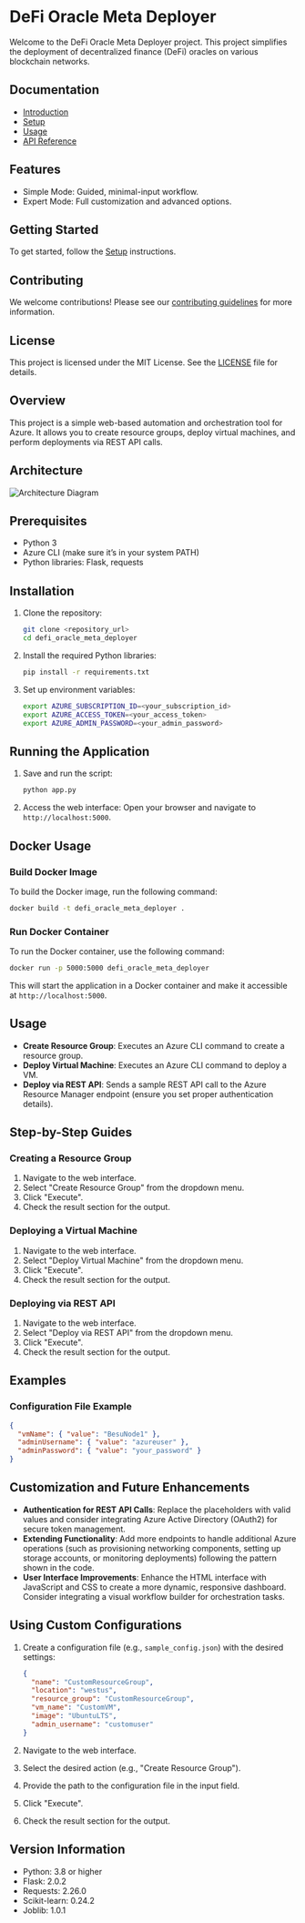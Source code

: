# DeFi Oracle Meta Deployer

Welcome to the DeFi Oracle Meta Deployer project. This project simplifies the deployment of decentralized finance (DeFi) oracles on various blockchain networks.

## Documentation

- [Introduction](docs/introduction.md)
- [Setup](docs/setup.md)
- [Usage](docs/usage.md)
- [API Reference](docs/api_reference.md)

## Features

- Simple Mode: Guided, minimal-input workflow.
- Expert Mode: Full customization and advanced options.

## Getting Started

To get started, follow the [Setup](docs/setup.md) instructions.

## Contributing

We welcome contributions! Please see our [contributing guidelines](CONTRIBUTING.md) for more information.

## License

This project is licensed under the MIT License. See the [LICENSE](LICENSE) file for details.

## Overview

This project is a simple web-based automation and orchestration tool for Azure. It allows you to create resource groups, deploy virtual machines, and perform deployments via REST API calls.

## Architecture

![Architecture Diagram](path/to/architecture-diagram.png)

## Prerequisites

- Python 3
- Azure CLI (make sure it’s in your system PATH)
- Python libraries: Flask, requests

## Installation

1. Clone the repository:
   ```sh
   git clone <repository_url>
   cd defi_oracle_meta_deployer
   ```

2. Install the required Python libraries:
   ```sh
   pip install -r requirements.txt
   ```

3. Set up environment variables:
   ```sh
   export AZURE_SUBSCRIPTION_ID=<your_subscription_id>
   export AZURE_ACCESS_TOKEN=<your_access_token>
   export AZURE_ADMIN_PASSWORD=<your_admin_password>
   ```

## Running the Application

1. Save and run the script:
   ```sh
   python app.py
   ```

2. Access the web interface:
   Open your browser and navigate to `http://localhost:5000`.

## Docker Usage

### Build Docker Image

To build the Docker image, run the following command:

```sh
docker build -t defi_oracle_meta_deployer .
```

### Run Docker Container

To run the Docker container, use the following command:

```sh
docker run -p 5000:5000 defi_oracle_meta_deployer
```

This will start the application in a Docker container and make it accessible at `http://localhost:5000`.

## Usage

- **Create Resource Group**: Executes an Azure CLI command to create a resource group.
- **Deploy Virtual Machine**: Executes an Azure CLI command to deploy a VM.
- **Deploy via REST API**: Sends a sample REST API call to the Azure Resource Manager endpoint (ensure you set proper authentication details).

## Step-by-Step Guides

### Creating a Resource Group
1. Navigate to the web interface.
2. Select "Create Resource Group" from the dropdown menu.
3. Click "Execute".
4. Check the result section for the output.

### Deploying a Virtual Machine
1. Navigate to the web interface.
2. Select "Deploy Virtual Machine" from the dropdown menu.
3. Click "Execute".
4. Check the result section for the output.

### Deploying via REST API
1. Navigate to the web interface.
2. Select "Deploy via REST API" from the dropdown menu.
3. Click "Execute".
4. Check the result section for the output.

## Examples

### Configuration File Example
```json
{
  "vmName": { "value": "BesuNode1" },
  "adminUsername": { "value": "azureuser" },
  "adminPassword": { "value": "your_password" }
}
```

## Customization and Future Enhancements

- **Authentication for REST API Calls**: Replace the placeholders with valid values and consider integrating Azure Active Directory (OAuth2) for secure token management.
- **Extending Functionality**: Add more endpoints to handle additional Azure operations (such as provisioning networking components, setting up storage accounts, or monitoring deployments) following the pattern shown in the code.
- **User Interface Improvements**: Enhance the HTML interface with JavaScript and CSS to create a more dynamic, responsive dashboard. Consider integrating a visual workflow builder for orchestration tasks.

## Using Custom Configurations

1. Create a configuration file (e.g., `sample_config.json`) with the desired settings:
   ```json
   {
     "name": "CustomResourceGroup",
     "location": "westus",
     "resource_group": "CustomResourceGroup",
     "vm_name": "CustomVM",
     "image": "UbuntuLTS",
     "admin_username": "customuser"
   }
   ```

2. Navigate to the web interface.
3. Select the desired action (e.g., "Create Resource Group").
4. Provide the path to the configuration file in the input field.
5. Click "Execute".
6. Check the result section for the output.

## Version Information

- Python: 3.8 or higher
- Flask: 2.0.2
- Requests: 2.26.0
- Scikit-learn: 0.24.2
- Joblib: 1.0.1